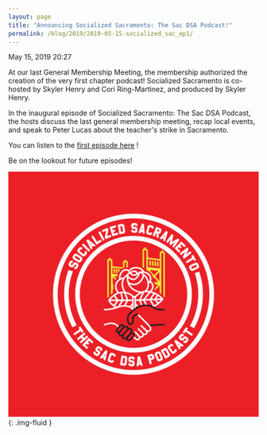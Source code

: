 ```yaml
---
layout: page
title: "Announcing Socialized Sacramento: The Sac DSA Podcast!"
permalink: /blog/2019/2019-05-15-socialized_sac_ep1/
---
```

May 15, 2019 20:27

At our last General Membership Meeting, the membership authorized the creation of the very first chapter podcast! Socialized Sacramento is co-hosted by Skyler Henry and Cori Ring-Martinez, and produced by Skyler Henry.

In the inaugural episode of Socialized Sacramento: The Sac DSA Podcast, the hosts discuss the last general membership meeting, recap local events, and speak to Peter Lucas about the teacher's strike in Sacramento.

You can listen to the [first episode here](https://www.podbean.com/media/share/pb-fcwz3-b118a7) !

Be on the lookout for future episodes!

  


  


![](/assets/images/1086691289310772697.png){: .img-fluid }
